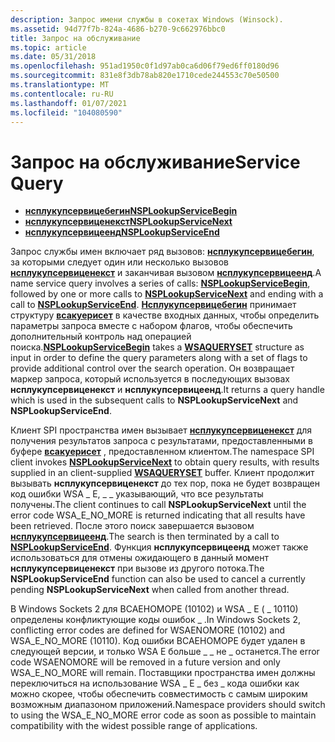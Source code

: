 ```yaml
---
description: Запрос имени службы в сокетах Windows (Winsock).
ms.assetid: 94d77f7b-824a-4686-b270-9c662976bbc0
title: Запрос на обслуживание
ms.topic: article
ms.date: 05/31/2018
ms.openlocfilehash: 951ad1950c0f1d97ab0ca6d06f79ed6ff0180d96
ms.sourcegitcommit: 831e8f3db78ab820e1710cede244553c70e50500
ms.translationtype: MT
ms.contentlocale: ru-RU
ms.lasthandoff: 01/07/2021
ms.locfileid: "104080590"
---
```

# <a name="service-query"></a><span data-ttu-id="dc271-103">Запрос на обслуживание</span><span class="sxs-lookup"><span data-stu-id="dc271-103">Service Query</span></span>

-   [<span data-ttu-id="dc271-104">**нсплукупсервицебегин**</span><span class="sxs-lookup"><span data-stu-id="dc271-104">**NSPLookupServiceBegin**</span></span>](/windows/desktop/api/Ws2spi/nc-ws2spi-lpnsplookupservicebegin)
-   [<span data-ttu-id="dc271-105">**нсплукупсервиценекст**</span><span class="sxs-lookup"><span data-stu-id="dc271-105">**NSPLookupServiceNext**</span></span>](/windows/desktop/api/Ws2spi/nc-ws2spi-lpnsplookupservicenext)
-   [<span data-ttu-id="dc271-106">**нсплукупсервицеенд**</span><span class="sxs-lookup"><span data-stu-id="dc271-106">**NSPLookupServiceEnd**</span></span>](/windows/desktop/api/Ws2spi/nc-ws2spi-lpnsplookupserviceend)

<span data-ttu-id="dc271-107">Запрос службы имен включает ряд вызовов: [**нсплукупсервицебегин**](/windows/desktop/api/Ws2spi/nc-ws2spi-lpnsplookupservicebegin), за которыми следует один или несколько вызовов [**нсплукупсервиценекст**](/windows/desktop/api/Ws2spi/nc-ws2spi-lpnsplookupservicenext) и заканчивая вызовом [**нсплукупсервицеенд**](/windows/desktop/api/Ws2spi/nc-ws2spi-lpnsplookupserviceend).</span><span class="sxs-lookup"><span data-stu-id="dc271-107">A name service query involves a series of calls: [**NSPLookupServiceBegin**](/windows/desktop/api/Ws2spi/nc-ws2spi-lpnsplookupservicebegin), followed by one or more calls to [**NSPLookupServiceNext**](/windows/desktop/api/Ws2spi/nc-ws2spi-lpnsplookupservicenext) and ending with a call to [**NSPLookupServiceEnd**](/windows/desktop/api/Ws2spi/nc-ws2spi-lpnsplookupserviceend).</span></span> <span data-ttu-id="dc271-108">[**Нсплукупсервицебегин**](/windows/desktop/api/Ws2spi/nc-ws2spi-lpnsplookupservicebegin) принимает структуру [**всакуерисет**](/windows/desktop/api/Winsock2/ns-winsock2-wsaquerysetw) в качестве входных данных, чтобы определить параметры запроса вместе с набором флагов, чтобы обеспечить дополнительный контроль над операцией поиска.</span><span class="sxs-lookup"><span data-stu-id="dc271-108">[**NSPLookupServiceBegin**](/windows/desktop/api/Ws2spi/nc-ws2spi-lpnsplookupservicebegin) takes a [**WSAQUERYSET**](/windows/desktop/api/Winsock2/ns-winsock2-wsaquerysetw) structure as input in order to define the query parameters along with a set of flags to provide additional control over the search operation.</span></span> <span data-ttu-id="dc271-109">Он возвращает маркер запроса, который используется в последующих вызовах **нсплукупсервиценекст** и **нсплукупсервицеенд**.</span><span class="sxs-lookup"><span data-stu-id="dc271-109">It returns a query handle which is used in the subsequent calls to **NSPLookupServiceNext** and **NSPLookupServiceEnd**.</span></span>

<span data-ttu-id="dc271-110">Клиент SPI пространства имен вызывает [**нсплукупсервиценекст**](/windows/desktop/api/Ws2spi/nc-ws2spi-lpnsplookupservicenext) для получения результатов запроса с результатами, предоставленными в буфере [**всакуерисет**](/windows/desktop/api/Winsock2/ns-winsock2-wsaquerysetw) , предоставленном клиентом.</span><span class="sxs-lookup"><span data-stu-id="dc271-110">The namespace SPI client invokes [**NSPLookupServiceNext**](/windows/desktop/api/Ws2spi/nc-ws2spi-lpnsplookupservicenext) to obtain query results, with results supplied in an client-supplied [**WSAQUERYSET**](/windows/desktop/api/Winsock2/ns-winsock2-wsaquerysetw) buffer.</span></span> <span data-ttu-id="dc271-111">Клиент продолжит вызывать **нсплукупсервиценекст** до тех пор, пока не будет возвращен код ошибки WSA \_ E, \_ \_ указывающий, что все результаты получены.</span><span class="sxs-lookup"><span data-stu-id="dc271-111">The client continues to call **NSPLookupServiceNext** until the error code WSA\_E\_NO\_MORE is returned indicating that all results have been retrieved.</span></span> <span data-ttu-id="dc271-112">После этого поиск завершается вызовом [**нсплукупсервицеенд**](/windows/desktop/api/Ws2spi/nc-ws2spi-lpnsplookupserviceend).</span><span class="sxs-lookup"><span data-stu-id="dc271-112">The search is then terminated by a call to [**NSPLookupServiceEnd**](/windows/desktop/api/Ws2spi/nc-ws2spi-lpnsplookupserviceend).</span></span> <span data-ttu-id="dc271-113">Функция **нсплукупсервицеенд** может также использоваться для отмены ожидающего в данный момент **нсплукупсервиценекст** при вызове из другого потока.</span><span class="sxs-lookup"><span data-stu-id="dc271-113">The **NSPLookupServiceEnd** function can also be used to cancel a currently pending **NSPLookupServiceNext** when called from another thread.</span></span>

<span data-ttu-id="dc271-114">В Windows Sockets 2 для ВСАЕНОМОРЕ (10102) и WSA \_ E ( \_ 10110) определены конфликтующие коды ошибок \_ .</span><span class="sxs-lookup"><span data-stu-id="dc271-114">In Windows Sockets 2, conflicting error codes are defined for WSAENOMORE (10102) and WSA\_E\_NO\_MORE (10110).</span></span> <span data-ttu-id="dc271-115">Код ошибки ВСАЕНОМОРЕ будет удален в следующей версии, и только WSA E больше \_ \_ не \_ останется.</span><span class="sxs-lookup"><span data-stu-id="dc271-115">The error code WSAENOMORE will be removed in a future version and only WSA\_E\_NO\_MORE will remain.</span></span> <span data-ttu-id="dc271-116">Поставщики пространства имен должны переключиться на использование WSA \_ E \_ без \_ кода ошибки как можно скорее, чтобы обеспечить совместимость с самым широким возможным диапазоном приложений.</span><span class="sxs-lookup"><span data-stu-id="dc271-116">Namespace providers should switch to using the WSA\_E\_NO\_MORE error code as soon as possible to maintain compatibility with the widest possible range of applications.</span></span>

 

 



